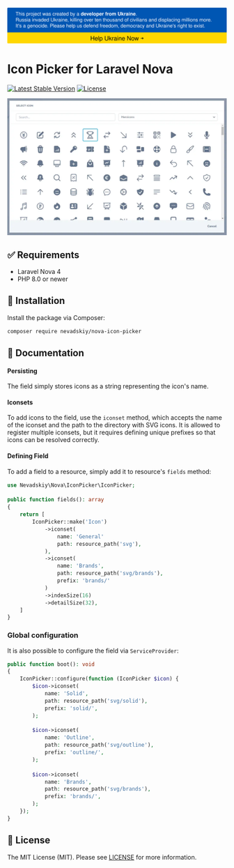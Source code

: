 [![Stand With Ukraine](https://raw.githubusercontent.com/vshymanskyy/StandWithUkraine/main/banner-direct-single.svg)](https://stand-with-ukraine.pp.ua)

# Icon Picker for Laravel Nova

[![Latest Stable Version](https://img.shields.io/packagist/v/nevadskiy/nova-icon-picker)](https://packagist.org/packages/nevadskiy/nova-icon-picker)
[![License](https://img.shields.io/github/license/nevadskiy/nova-icon-picker)](https://packagist.org/packages/nevadskiy/nova-icon-picker)

![Screenshot](.github/screenshot.webp)

## ✅ Requirements

- Laravel Nova 4
- PHP 8.0 or newer

## 🔌 Installation

Install the package via Composer:

```bash
composer require nevadskiy/nova-icon-picker
````

## 📄 Documentation

#### Persisting

The field simply stores icons as a string representing the icon's name.

#### Iconsets 

To add icons to the field, use the `iconset` method, which accepts the name of the iconset and the path to the directory with SVG icons. It is allowed to register multiple iconsets, but it requires defining unique prefixes so that icons can be resolved correctly.

#### Defining Field

To add a field to a resource, simply add it to resource's `fields` method:

```php
use Nevadskiy\Nova\IconPicker\IconPicker;

public function fields(): array
{
    return [
        IconPicker::make('Icon')
            ->iconset(
                name: 'General'
                path: resource_path('svg'), 
            ),
            ->iconset(
                name: 'Brands', 
                path: resource_path('svg/brands'), 
                prefix: 'brands/' 
            )
            ->indexSize(16)
            ->detailSize(32),
    ]
}
```

### Global configuration

It is also possible to configure the field via `ServiceProvider`:

```php
public function boot(): void
{
    IconPicker::configure(function (IconPicker $icon) {
        $icon->iconset(
            name: 'Solid',
            path: resource_path('svg/solid'),
            prefix: 'solid/',
        );
    
        $icon->iconset(
            name: 'Outline',
            path: resource_path('svg/outline'),
            prefix: 'outline/',
        );
    
        $icon->iconset(
            name: 'Brands',
            path: resource_path('svg/brands'),
            prefix: 'brands/',
        );
    });
}
```

## 📜 License

The MIT License (MIT). Please see [LICENSE](LICENSE) for more information.
